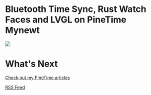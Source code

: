# Bluetooth Time Sync, Rust Watch Faces and LVGL on PineTime Mynewt

![](https://lupyuen.github.io/images/timesync-title.jpg)

# What's Next

[Check out my PineTime articles](https://lupyuen.github.io)

[RSS Feed](https://lupyuen.github.io/rss.xml)